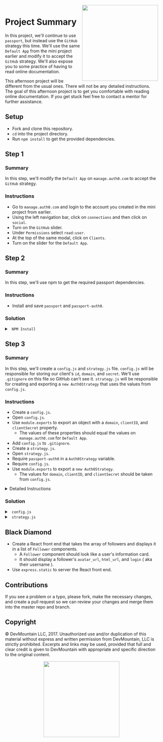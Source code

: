 <img src="https://devmounta.in/img/logowhiteblue.png" width="250" align="right">

# Project Summary

In this project, we'll continue to use `passport`, but instead use the `GitHub` strategy this time. We'll use the same `Default App` from the mini project earlier and modify it to accept the `GitHub` strategy. We'll also expose you to some practice of having to read online documentation. 

This afternoon project will be different from the usual ones. There will not be any detailed instructions. The goal of this afternoon project is to get you comfortable with reading online documentation. If you get stuck feel free to contact a mentor for further assistance. 

## Setup

* Fork and clone this repository.
* `cd` into the project directory.
* Run `npm install` to get the provided dependencies.

## Step 1

### Summary

In this step, we'll modify the `Default App` on `manage.auth0.com` to accept the `GitHub` strategy.

### Instructions

* Go to `manage.auth0.com` and login to the account you created in the mini project from earlier.
* Using the left navigation bar, click on `connections` and then click on `social`.
* Turn on the `GitHub` slider.
* Under `Permissions` select `read:user`.
* At the top of the same modal, click on `Clients`.
* Turn on the slider for the `Default App`.

## Step 2

### Summary 

In this step, we'll use npm to get the required passport dependencies.

### Instructions

* Install and save `passport` and `passport-auth0`.

### Solution

<details>

<summary> <code> NPM Install </code> </summary>

```
npm install --save passport passport-auth0
```

</details>

## Step 3

### Summary

In this step, we'll create a `config.js` and `strategy.js` file. `config.js` will be responsible for storing our client's `id`, `domain`, and `secret`. We'll use `.gitignore` on this file so GitHub can't see it. `strategy.js` will be responsible for creating and exporting a `new Auth0Strategy` that uses the values from `config.js`.

### Instructions

* Create a `config.js`.
* Open `config.js`.
* Use `module.exports` to export an object with a `domain`, `clientID`, and `clientSecret` property.
  * The values of these properties should equal the values on `manage.auth0.com` for `Default App`.
* Add `config.js` to `.gitignore`.
* Create a `strategy.js`.
* Open `strategy.js`.
* Require `passport-auth0` in a `Auth0Strategy` variable.
* Require `config.js`.
* Use `module.exports` to export a `new Auth0Strategy`.
  * The values for `domain`, `clientID`, and `clientSecret` should be taken from `config.js`.

<details>

<summary> Detailed Instructions </summary>

<br />



</details>

### Solution

<details>

<summary> <code> config.js </code> </summary>

```js

```

</details>

<details>

<summary> <code> strategy.js </code> </summary>

```js

```

</details>

## Black Diamond

* Create a React front end that takes the array of followers and displays it in a list of `Follower` components.
  * A `Follower` component should look like a user's information card.
  * It should display a follower's `avatar_url`, `html_url`, and `login` ( aka their username ). 
* Use `express.static` to server the React front end.

## Contributions

If you see a problem or a typo, please fork, make the necessary changes, and create a pull request so we can review your changes and merge them into the master repo and branch.

## Copyright

© DevMountain LLC, 2017. Unauthorized use and/or duplication of this material without express and written permission from DevMountain, LLC is strictly prohibited. Excerpts and links may be used, provided that full and clear credit is given to DevMountain with appropriate and specific direction to the original content.

<p align="center">
<img src="https://devmounta.in/img/logowhiteblue.png" width="250">
</p>


